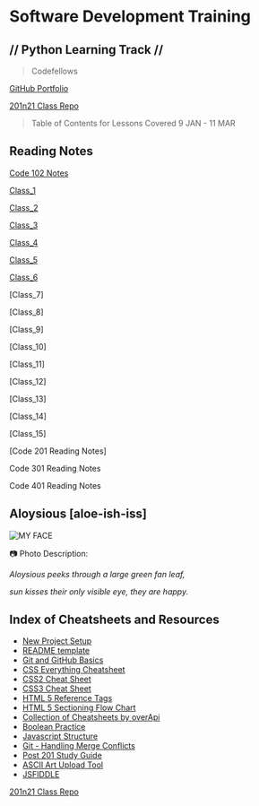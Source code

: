 # Software Development Training 

## // Python Learning Track //

> Codefellows

 [GitHub Portfolio](https://github.com/AL0YSI0US) 
 
 [201n21 Class Repo](https://github.com/codefellows/seattle-201n21)
 
> Table of Contents for Lessons Covered 9 JAN - 11 MAR

## Reading Notes 

[Code 102 Notes](CodeFellows_102.md)

[Class_1](201_class_1.md)

[Class_2](class-02.md)

[Class_3](class-03.md)

[Class_4](class-04.md)

[Class_5](class-05.md)

[Class_6](class-06.md)

[Class_7]

[Class_8]

[Class_9]

[Class_10]

[Class_11]

[Class_12]

[Class_13]

[Class_14]

[Class_15]

[Code 201 Reading Notes]

Code 301 Reading Notes

Code 401 Reading Notes

## Aloysious [aloe-ish-iss]

![MY FACE](https://miro.medium.com/max/121/1*uNH6r8IUEzVFGI2dYZUPCQ.jpeg)

:camera: Photo Description:

*Aloysious peeks through a large green fan leaf,*

*sun kisses their only visible eye, they are happy.*

## Index of Cheatsheets and Resources

- [New Project Setup](class-02/project_setup.md)
- [README template](class-02/README-template.md)
- [Git and GitHub Basics](class-02/git-and-github-basics-guide.md)
- [CSS Everything Cheatsheet](https://overapi.com/css)
- [CSS2 Cheat Sheet](cheat-sheets/css2-cheat-sheet.pdf)
- [CSS3 Cheat Sheet](cheat-sheets/css3-cheat-sheet.pdf)
- [HTML 5 Reference Tags](cheat-sheets/html5-reference-tags.jpg)
- [HTML 5 Sectioning Flow Chart](cheat-sheets/html5-sectioning-flowchart.pdf)
- [Collection of Cheatsheets by overApi](https://overapi.com/)
- [Boolean Practice](class-03/boolean-practice.md)
- [Javascript Structure](class-09/javascript-structure.md)
- [Git - Handling Merge Conflicts](class-15/handling-merge-conflicts.md)
- [Post 201 Study Guide](https://github.com/codefellows/seattle-201n21/blob/master/class-15/post-201-study-guide.md)
- [ASCII Art Upload Tool](https://manytools.org/hacker-tools/convert-images-to-ascii-art)
- [JSFIDDLE](https://jsfiddle.net/)

[201n21 Class Repo](https://github.com/codefellows/seattle-201n21)
